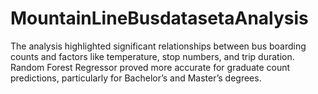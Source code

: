 # MountainLineBusdatasetaAnalysis
The analysis highlighted significant relationships between bus boarding counts and factors like temperature, stop numbers, and trip duration. Random Forest Regressor proved more accurate for graduate count predictions, particularly for Bachelor’s and Master’s degrees.
